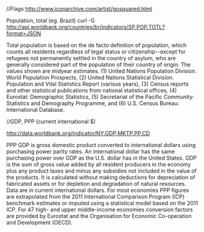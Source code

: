 

//Flags
http://www.iconarchive.com/artist/gosquared.html

Population, total
(eg. Brazil)
curl -G http://api.worldbank.org/countries/br/indicators/SP.POP.TOTL?format=JSON


Total population is based on the de facto definition of population, which counts all residents regardless of legal status or citizenship--except for refugees not permanently settled in the country of asylum, who are generally considered part of the population of their country of origin. The values shown are midyear estimates.
(1) United Nations Population Division. World Population Prospects, (2) United Nations Statistical Division. Population and Vital Statistics Report (various years), (3) Census reports and other statistical publications from national statistical offices, (4) Eurostat: Demographic Statistics, (5) Secretariat of the Pacific Community: Statistics and Demography Programme, and (6) U.S. Census Bureau: International Database.

//GDP, PPP (current international $)

http://data.worldbank.org/indicator/NY.GDP.MKTP.PP.CD

PPP GDP is gross domestic product converted to international dollars using purchasing power parity rates. An international dollar has the same purchasing power over GDP as the U.S. dollar has in the United States. GDP is the sum of gross value added by all resident producers in the economy plus any product taxes and minus any subsidies not included in the value of the products. It is calculated without making deductions for depreciation of fabricated assets or for depletion and degradation of natural resources. Data are in current international dollars. For most economies PPP figures are extrapolated from the 2011 International Comparison Program (ICP) benchmark estimates or imputed using a statistical model based on the 2011 ICP. For 47 high- and upper middle-income economies conversion factors are provided by Eurostat and the Organisation for Economic Co-operation and Development (OECD).

